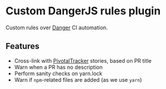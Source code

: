 # Custom DangerJS rules plugin
Custom rules over [Danger](https://danger.systems/js/) CI automation.
## Features
* Cross-link with [PivotalTracker](https://www.pivotaltracker.com/) stories, based on PR title
* Warn when a PR has no description
* Perform sanity checks on yarn.lock
* Warn if `npm`-related files are added (as we use `yarn`)
